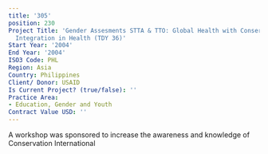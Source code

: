```yaml
---
title: '305'
position: 230
Project Title: 'Gender Assesments STTA & TTO: Global Health with Conservation International--Gender
  Integration in Health (TDY 36)'
Start Year: '2004'
End Year: '2004'
ISO3 Code: PHL
Region: Asia
Country: Philippines
Client/ Donor: USAID
Is Current Project? (true/false): ''
Practice Area:
- Education, Gender and Youth
Contract Value USD: ''
---
```


A workshop was sponsored to increase the awareness and knowledge of Conservation International